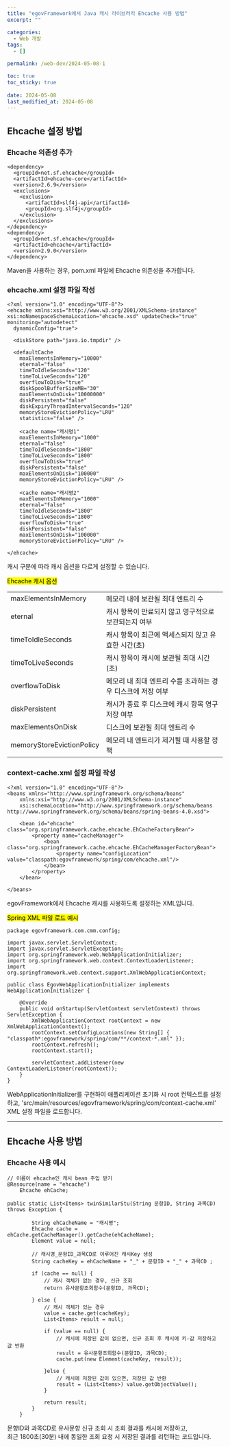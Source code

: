 ```yaml
---
title: "egovFramework에서 Java 캐시 라이브러리 Ehcache 사용 방법"
excerpt: ""

categories:
  - Web 개발
tags:
  - []

permalink: /web-dev/2024-05-08-1

toc: true
toc_sticky: true
 
date: 2024-05-08
last_modified_at: 2024-05-08
---
```


## Ehcache 설정 방법

### Ehcache 의존성 추가
```
<dependency>
  <groupId>net.sf.ehcache</groupId>
  <artifactId>ehcache-core</artifactId>
  <version>2.6.9</version>
  <exclusions>
    <exclusion>
      <artifactId>slf4j-api</artifactId>
      <groupId>org.slf4j</groupId>
    </exclusion>
  </exclusions>
</dependency>
<dependency>
  <groupId>net.sf.ehcache</groupId>
  <artifactId>ehcache</artifactId>
  <version>2.9.0</version>
</dependency>
```
Maven을 사용하는 경우, pom.xml 파일에 Ehcache 의존성을 추가합니다.

### ehcache.xml 설정 파일 작성
```
<?xml version="1.0" encoding="UTF-8"?>
<ehcache xmlns:xsi="http://www.w3.org/2001/XMLSchema-instance" xsi:noNamespaceSchemaLocation="ehcache.xsd" updateCheck="true" monitoring="autodetect"
  dynamicConfig="true">
	
  <diskStore path="java.io.tmpdir" />
	 
  <defaultCache 
    maxElementsInMemory="10000" 
    eternal="false" 
    timeToIdleSeconds="120" 
    timeToLiveSeconds="120" 
    overflowToDisk="true"
    diskSpoolBufferSizeMB="30" 
    maxElementsOnDisk="10000000" 
    diskPersistent="false" 
    diskExpiryThreadIntervalSeconds="120" 
    memoryStoreEvictionPolicy="LRU"
    statistics="false" />
	
	<cache name="캐시명1" 
    maxElementsInMemory="1000" 
    eternal="false" 
    timeToIdleSeconds="1800" 
    timeToLiveSeconds="1800" 
    overflowToDisk="true" 
    diskPersistent="false"
    maxElementsOnDisk="100000" 
    memoryStoreEvictionPolicy="LRU" />
			
	<cache name="캐시명2" 
    maxElementsInMemory="1000" 
    eternal="false" 
    timeToIdleSeconds="1800" 
    timeToLiveSeconds="1800" 
    overflowToDisk="true" 
    diskPersistent="false"
    maxElementsOnDisk="100000" 
    memoryStoreEvictionPolicy="LRU" />

</ehcache>
```
캐시 구분에 따라 캐시 옵션을 다르게 설정할 수 있습니다.

<mark>Ehcache 캐시 옵션</mark>
<table class="table_2_left">
  <tbody>
    <tr>
      <td>maxElementsInMemory</td>
      <td>메모리 내에 보관될 최대 엔트리 수</td>
    </tr>
    <tr>
      <td>eternal</td>
      <td>캐시 항목이 만료되지 않고 영구적으로 보관되는지 여부</td>
    </tr>
    <tr>
      <td>timeToIdleSeconds</td>
      <td>캐시 항목이 최근에 액세스되지 않고 유효한 시간(초)</td>
    </tr>
    <tr>
      <td>timeToLiveSeconds</td>
      <td>캐시 항목이 캐시에 보관될 최대 시간(초)</td>
    </tr>
    <tr>
      <td>overflowToDisk</td>
      <td>메모리 내 최대 엔트리 수를 초과하는 경우 디스크에 저장 여부</td>
    </tr>
    <tr>
      <td>diskPersistent</td>
      <td>캐시가 종료 후 디스크에 캐시 항목 영구 저장 여부</td>
    </tr>
    <tr>
      <td>maxElementsOnDisk</td>
      <td>디스크에 보관될 최대 엔트리 수</td>
    </tr>
    <tr>
      <td>memoryStoreEvictionPolicy</td>
      <td>메모리 내 엔트리가 제거될 때 사용할 정책</td>
    </tr>
  </tbody>
</table>

### context-cache.xml 설정 파일 작성
```
<?xml version="1.0" encoding="UTF-8"?>
<beans xmlns="http://www.springframework.org/schema/beans"
	xmlns:xsi="http://www.w3.org/2001/XMLSchema-instance"
	xsi:schemaLocation="http://www.springframework.org/schema/beans http://www.springframework.org/schema/beans/spring-beans-4.0.xsd">
  
	<bean id="ehcache" class="org.springframework.cache.ehcache.EhCacheFactoryBean">
	    <property name="cacheManager">
	        <bean class="org.springframework.cache.ehcache.EhCacheManagerFactoryBean">
	            <property name="configLocation" value="classpath:egovframework/spring/com/ehcache.xml"/>
	        </bean>
	    </property>    
	</bean>
	
</beans>
```
egovFramework에서 Ehcache 캐시를 사용하도록 설정하는 XML입니다.

<mark>Spring XML 파일 로드 예시</mark>
```
package egovframework.com.cmm.config;

import javax.servlet.ServletContext;
import javax.servlet.ServletException;
import org.springframework.web.WebApplicationInitializer;
import org.springframework.web.context.ContextLoaderListener;
import org.springframework.web.context.support.XmlWebApplicationContext;

public class EgovWebApplicationInitializer implements WebApplicationInitializer {

	@Override
	public void onStartup(ServletContext servletContext) throws ServletException {
		XmlWebApplicationContext rootContext = new XmlWebApplicationContext();
		rootContext.setConfigLocations(new String[] { "classpath*:egovframework/spring/com/**/context-*.xml" });
		rootContext.refresh();
		rootContext.start();
		
		servletContext.addListener(new ContextLoaderListener(rootContext));
	}
}
```
WebApplicationInitializer를 구현하여 애플리케이션 초기화 시 root 컨텍스트를 설정하고,
'src/main/resources/egovframework/spring/com/context-cache.xml' XML 설정 파일을 로드합니다.

---

## Ehcache 사용 방법

### Ehcache 사용 예시
```
// 이름이 ehcache인 캐시 bean 주입 받기
@Resource(name = "ehcache")
	Ehcache ehCache;

public static List<Items> twinSimilarStu(String 문항ID, String 과목CD) throws Exception {
		
		String ehCacheName = "캐시명";
		Ehcache cache = ehCache.getCacheManager().getCache(ehCacheName);
		Element value = null;
		
		// 캐시명_문항ID_과목CD로 이루어진 캐시Key 생성
		String cacheKey = ehCacheName + "_" + 문항ID + "_" + 과목CD ;

		if (cache == null) {
			// 캐시 객체가 없는 경우, 신규 조회
			return 유사문항조회함수(문항ID, 과목CD);

		} else {
			// 캐시 객체가 있는 경우
			value = cache.get(cacheKey);
			List<Items> result = null;

			if (value == null) {
				// 캐시에 저장된 값이 없으면, 신규 조회 후 캐시에 키-값 저장하고 값 반환
				result = 유사문항조회함수(문항ID, 과목CD);
				cache.put(new Element(cacheKey, result));

			}else {
				// 캐시에 저장된 값이 있으면, 저장된 값 반환
				result = (List<Items>) value.getObjectValue();
			}

			return result;
		}
	}
```
문항ID와 과목CD로 유사문항 신규 조회 시 조회 결과를 캐시에 저장하고,  
최근 1800초(30분) 내에 동일한 조회 요청 시 저장된 결과를 리턴하는 코드입니다.
